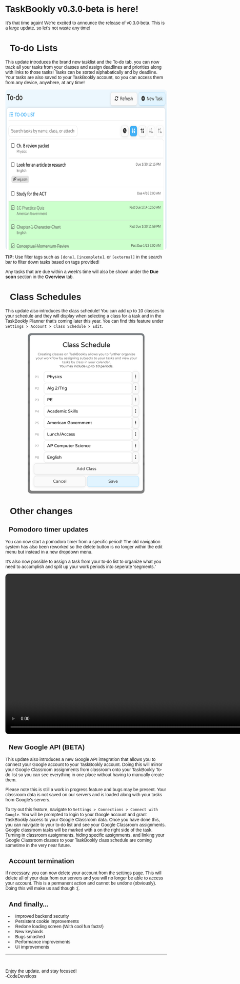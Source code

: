 <script src="https://kit.fontawesome.com/da08afdc8b.js" crossorigin="anonymous"></script>

<style>
    @import url('https://fonts.googleapis.com/css2?family=Varela+Round&display=swap');

    i:not(.iCustom) {
        color: #74C0FC;
        margin-right: 0.5em;
    }

    body {
        font-family: 'Varela Round', sans-serif;
    }

    img,
    video {
        border-radius: 10px;
        height: 500px;
        margin-left: auto;
        margin-right: auto;
        display: block;
    }
</style>

# TaskBookly v0.3.0-beta is here!
It's that time again! We're excited to announce the release of v0.3.0-beta. This is a large update, so let's not waste any time!

# <i class="fa-solid fa-check-double"></i>To-do Lists
This update introduces the brand new tasklist and the To-do tab, you can now track all your tasks from your classes and assign deadlines and priorities along with links to those tasks! Tasks can be sorted alphabatically and by deadline. Your tasks are also saved to your TaskBookly account, so you can access them from any device, anywhere, at any time!

![To-do list](media/image.png)

**<i class="fa-solid fa-circle-info iCustom"></i> 
TIP:** Use filter tags such as `[done]`, `[incomplete]`, or `[external]` in the search bar to filter down tasks based on tags provided!

Any tasks that are due within a week's time will also be shown under the **Due soon** section in the **Overview** tab.

# <i class="fa-solid fa-clock"></i>Class Schedules
This update also introduces the class schedule! You can add up to 10 classes to your schedule and they will display when selecting a class for a task and in the TaskBookly Planner that's coming later this year.
You can find this feature under `Settings > Account > Class Schedule > Edit`.

![Class Schedule](media/image-1.png)

# <i class="fa-solid fa-wrench"></i>Other changes

## <i class="fa-solid fa-stopwatch"></i>Pomodoro timer updates
You can now start a pomodoro timer from a specific period! The old navigation system has also been reworked so the delete button is no longer within the edit menu but instead in a new dropdown menu.

It's also now possible to assign a task from your to-do list to organize what you need to accomplish and split up your work periods into seperate 'segments.'

<video muted autoplay loop>
    <source src="media/timerSFH.mp4" type="video/mp4">
</video>

## <i class="fa-solid fa-plug-circle-bolt"></i>New Google API (BETA)
This update also introduces a new Google API integration that allows you to connect your Google account to your TaskBookly account. Doing this will mirror your Google Classroom assignments from classroom onto your TaskBookly To-do list so you can see everything in one place without having to manually create them.

Please note this is still a work in progress feature and bugs may be present. Your classroom data is not saved on our servers and is loaded along with your tasks from Google's servers.

To try out this feature, navigate to `Settings > Connections > Connect with Google`. You will be prompted to login to your Google account and grant TaskBookly access to your Google Classroom data. Once you have done this, you can navigate to your to-do list and see your Google Classroom assignments. Google classroom tasks will be marked with a <i class="fa-solid fa-plug iCustom"></i> on the right side of the task. Turning in classroom assignments, hiding specific assignments, and linking your Google Classroom classes to your TaskBookly class schedule are coming sometime in the very near future.

## <i class="fa-solid fa-trash"></i>Account termination
If necessary, you can now delete your account from the settings page. This will delete all of your data from our servers and you will no longer be able to access your account. This is a permanent action and cannot be undone (obviously). Doing this will make us sad though :(.

## <i class="fa-solid fa-drum"></i>And finally...
- <i class="fa-solid fa-lock"></i>Improved backend security
- <i class="fa-solid fa-cookie-bite"></i>Persistent cookie improvements
- <i class="fa-solid fa-bars-progress"></i>Redone loading screen (With cool fun facts!)
- <i class="fa-solid fa-keyboard"></i>New keybinds
- <i class="fa-solid fa-bug-slash"></i>Bugs smashed
- <i class="fa-solid fa-bolt"></i>Performance improvements
- <i class="fa-solid fa-paintbrush"></i>UI improvements

<hr><br>

Enjoy the update, and stay focused!<br>
-CodeDevelops
